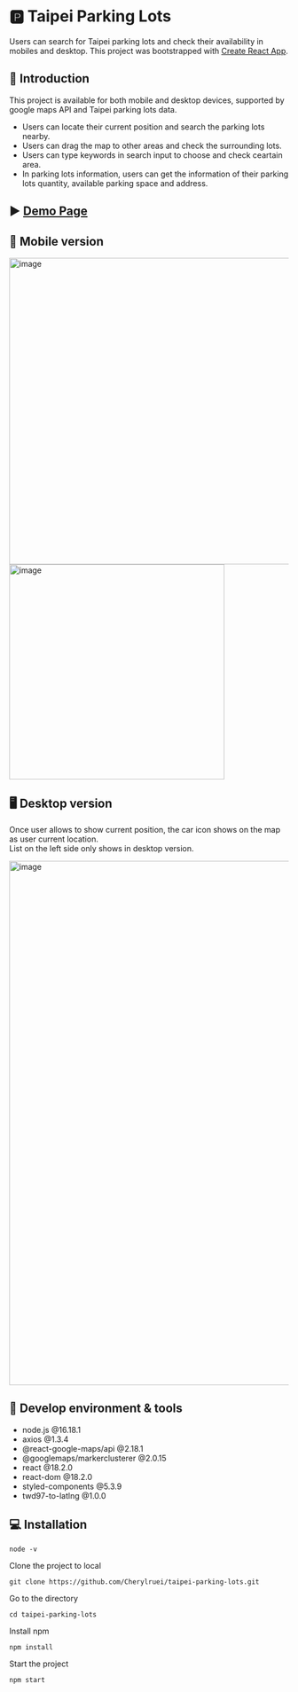 # :parking: Taipei Parking Lots

Users can search for Taipei parking lots and check their availability in mobiles and desktop. This project was bootstrapped with [Create React App](https://github.com/facebook/create-react-app).

## :car: Introduction

This project is available for both mobile and desktop devices, supported by google maps API and Taipei parking lots data. 

- Users can locate their current position and search the parking lots nearby.
- Users can drag the map to other areas and check the surrounding lots.
- Users can type keywords in search input to choose and check ceartain area.
- In parking lots information, users can get the information of their parking lots quantity, available parking space and address. 

## :arrow_forward: [Demo Page](https://cherylruei.github.io/taipei-parking-lots/)

## :iphone: Mobile version
<img width="553" alt="image" src="https://user-images.githubusercontent.com/117626038/235329018-ed1475bb-47cc-4e30-9636-6ed7438458fe.png">
<img width="388" alt="image" src="https://user-images.githubusercontent.com/117626038/235329036-3bfad1b0-5965-4672-9e73-8f1416e478d1.png">

## :desktop_computer:	 Desktop version
Once user allows to show current position, the car icon shows on the map as user current location.  
List on the left side only shows in desktop version.  

<img width="946" alt="image" src="https://user-images.githubusercontent.com/117626038/235329085-071e07c3-9536-4626-a063-2a730d465c95.png">


## :wrench: Develop environment & tools

- node.js @16.18.1
- axios @1.3.4
- @react-google-maps/api @2.18.1
- @googlemaps/markerclusterer @2.0.15
- react @18.2.0
- react-dom @18.2.0
- styled-components @5.3.9
- twd97-to-latlng @1.0.0


## :computer: Installation 

```
node -v
```

Clone the project to local

```
git clone https://github.com/Cherylruei/taipei-parking-lots.git
```

Go to the directory

```
cd taipei-parking-lots
```

Install npm

```
npm install
```

Start the project

```
npm start
```

